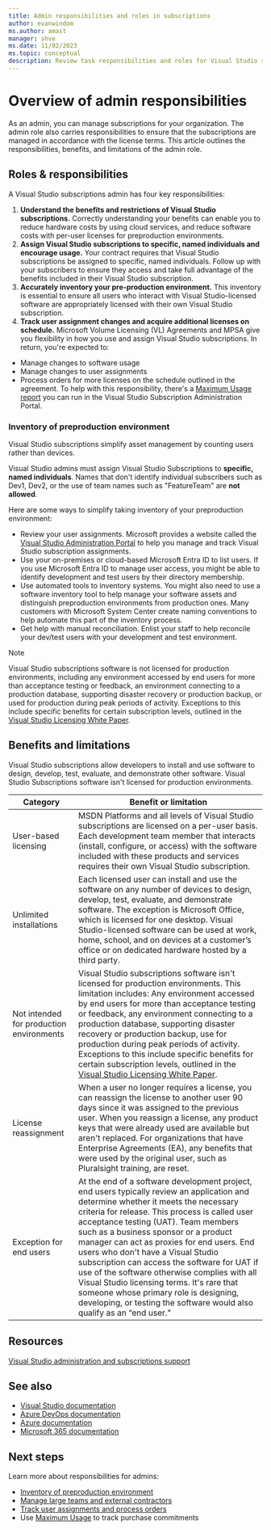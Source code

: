 ```yaml
---
title: Admin responsibilities and roles in subscriptions
author: evanwindom
ms.author: amast
manager: shve
ms.date: 11/02/2023
ms.topic: conceptual
description: Review task responsibilities and roles for Visual Studio subscription administrators, such as ensuring subscriptions are managed in accordance with license terms.
---
```

# Overview of admin responsibilities

As an admin, you can manage subscriptions for your organization.  The admin role also carries responsibilities to ensure that the subscriptions are managed in accordance with the license terms. This article outlines the responsibilities, benefits, and limitations of the admin role.

## Roles & responsibilities

A Visual Studio subscriptions admin has four key responsibilities:

1. **Understand the benefits and restrictions of Visual Studio subscriptions.** Correctly understanding your benefits can enable you to reduce hardware costs by using cloud services, and reduce software costs with per-user licenses for preproduction environments. 
2. **Assign Visual Studio subscriptions to specific, named individuals and encourage usage.** Your contract requires that Visual Studio subscriptions be assigned to specific, named individuals. Follow up with your subscribers to ensure they access and take full advantage of the benefits included in their Visual Studio subscription.
3. **Accurately inventory your pre-production environment.** This inventory is essential to ensure all users who interact with Visual Studio-licensed software are appropriately licensed with their own Visual Studio subscription. 
4. **Track user assignment changes and acquire additional licenses on schedule.** Microsoft Volume Licensing (VL) Agreements and MPSA give you flexibility in how you use and assign Visual Studio subscriptions. In return, you're expected to:
+ Manage changes to software usage
+ Manage changes to user assignments
+ Process orders for more licenses on the schedule outlined in the agreement.  To help with this responsibility, there's a [Maximum Usage report](maximum-usage.md) you can run in the Visual Studio Subscription Administration Portal. 

### Inventory of preproduction environment

Visual Studio subscriptions simplify asset management by counting users rather than devices.

Visual Studio admins must assign Visual Studio Subscriptions to **specific, named individuals**. Names that don't identify individual subscribers such as Dev1, Dev2, or the use of team names such as "FeatureTeam" are **not allowed**.

Here are some ways to simplify taking inventory of your preproduction environment:
+ Review your user assignments. Microsoft provides a website called the [Visual Studio Administration Portal](https://manage.visualstudio.com/) to help you manage and track Visual Studio subscription assignments.
+ Use your on-premises or cloud-based Microsoft Entra ID to list users. If you use Microsoft Entra ID to manage user access, you might be able to identify development and test users by their directory membership.
+ Use automated tools to inventory systems. You might also need to use a software inventory tool to help manage your software assets and distinguish preproduction environments from production ones. Many customers with Microsoft System Center create naming conventions to help automate this part of the inventory process.
+ Get help with manual reconciliation. Enlist your staff to help reconcile your dev/test users with your development and test environment.

> [!NOTE]
> Visual Studio subscriptions software is not licensed for production environments, including any environment accessed by end users for more than acceptance testing or feedback, an environment connecting to a production database, supporting disaster recovery or production backup, or used for production during peak periods of activity. Exceptions to this include specific benefits for certain subscription levels, outlined in the [Visual Studio Licensing White Paper](https://aka.ms/vslicensing).  

## Benefits and limitations

Visual Studio subscriptions allow developers to install and use software to design, develop, test, evaluate, and demonstrate other software. Visual Studio Subscriptions software isn't licensed for production environments.

| Category  | Benefit or limitation |
|-----------|---------------------  |
| User-based licensing  | MSDN Platforms and all levels of Visual Studio subscriptions are licensed on a per-user basis. Each development team member that interacts (install, configure, or access) with the software included with these products and services requires their own Visual Studio subscription.  |
| Unlimited installations  | Each licensed user can install and use the software on any number of devices to design, develop, test, evaluate, and demonstrate software. The exception is Microsoft Office, which is licensed for one desktop. Visual Studio-licensed software can be used at work, home, school, and on devices at a customer’s office or on dedicated hardware hosted by a third party.  |
| Not intended for production environments | Visual Studio subscriptions software isn't licensed for production environments.  This limitation includes:  Any environment accessed by end users for more than acceptance testing or feedback, any environment connecting to a production database, supporting disaster recovery or production backup, use for production during peak periods of activity. Exceptions to this include specific benefits for certain subscription levels, outlined in the [Visual Studio Licensing White Paper](https://aka.ms/vslicensing).  |
| License reassignment  | When a user no longer requires a license, you can reassign the license to another user 90 days since it was assigned to the previous user. When you reassign a license, any product keys that were already used are available but aren't replaced. For organizations that have Enterprise Agreements (EA), any benefits that were used by the original user, such as Pluralsight training, are reset.   |
| Exception for end users | At the end of a software development project, end users typically review an application and determine whether it meets the necessary criteria for release. This process is called user acceptance testing (UAT). Team members such as a business sponsor or a product manager can act as proxies for end users. End users who don't have a Visual Studio subscription can access the software for UAT if use of the software otherwise complies with all Visual Studio licensing terms. It's rare that someone whose primary role is designing, developing, or testing the software would also qualify as an “end user." |

## Resources

[Visual Studio administration and subscriptions support](https://aka.ms/vsadminhelp)

## See also

+ [Visual Studio documentation](/visualstudio/)
+ [Azure DevOps documentation](/azure/devops/)
+ [Azure documentation](/azure/)
+ [Microsoft 365 documentation](/microsoft-365/)

## Next steps

Learn more about responsibilities for admins:
+ [Inventory of preproduction environment](admin-inventory.md)
+ [Manage large teams and external contractors](manage-teams.md)
+ [Track user assignments and process orders](assignments-orders.md)
+ Use [Maximum Usage](maximum-usage.md) to track purchase commitments
